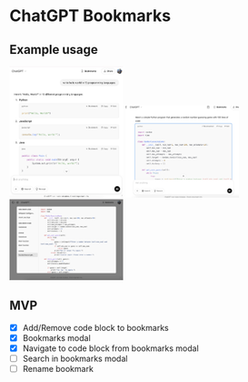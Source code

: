 # ChatGPT Bookmarks

## Example usage

<p>
  <img src="screenshot1.png" alt="Add to bookmarks" width="200">
  <img src="screenshot2.png" alt="Navigate to bookmark" width="200">
  <img src="screenshot3.png" alt="List of bookmarks" width="200">
</p>


## MVP

- [x] Add/Remove code block to bookmarks
- [x] Bookmarks modal
- [x] Navigate to code block from bookmarks modal
- [ ] Search in bookmarks modal
- [ ] Rename bookmark
